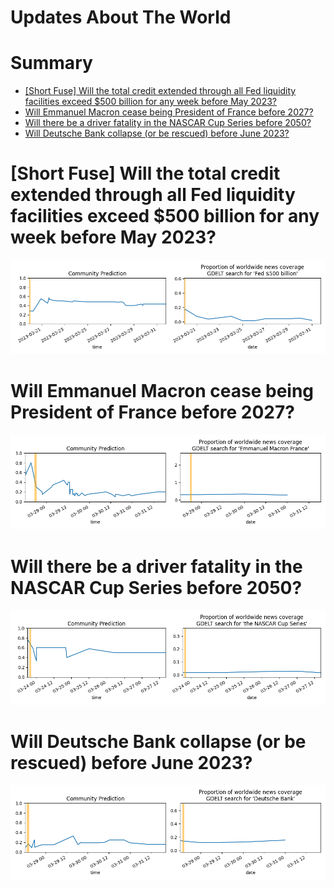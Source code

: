 
Updates About The World
=======================

Summary
=======

* [[Short Fuse] Will the total credit extended through all Fed liquidity facilities exceed $500 billion for any week before May 2023?](#short-fuse-will-the-total-credit-extended-through-all-fed-liquidity-facilities-exceed-500-billion-for-any-week-before-may-2023)
* [Will Emmanuel Macron cease being President of France before 2027?](#will-emmanuel-macron-cease-being-president-of-france-before-2027)
* [Will there be a driver fatality in the NASCAR Cup Series before 2050?](#will-there-be-a-driver-fatality-in-the-nascar-cup-series-before-2050)
* [Will Deutsche Bank collapse (or be rescued) before June 2023?](#will-deutsche-bank-collapse-or-be-rescued-before-june-2023)

# [Short Fuse] Will the total credit extended through all Fed liquidity facilities exceed $500 billion for any week before May 2023?


![Total Fed support over $500b by May?](assets/01.png)
# Will Emmanuel Macron cease being President of France before 2027?


![Macron no longer President before 2027?](assets/05.png)
# Will there be a driver fatality in the NASCAR Cup Series before 2050?


![NASCAR Fatality before 2050](assets/07.png)
# Will Deutsche Bank collapse (or be rescued) before June 2023?


![Deutsche Bank Collapse before June 2023?](assets/10.png)